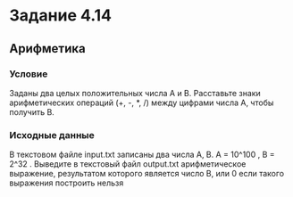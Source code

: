 # Задание 4.14
## **Арифметика**
### **Условие**
Заданы два целых положительных числа A и B. Расставьте знаки арифметических
операций (+, -, *, /) между цифрами числа A, чтобы получить B.
### **Исходные данные**
В текстовом файле input.txt записаны два числа A, B. A = 10^100 , B = 2^32 . 
Выведите в текстовый файл output.txt арифметическое выражение, результатом которого является
число B, или 0 если такого выражения построить нельзя